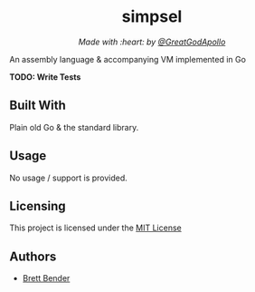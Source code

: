 <h1 align="center">simpsel</h1>
<p align="center"><i>Made with :heart: by <a href="https://github.com/GreatGodApollo">@GreatGodApollo</a></i></p>

An assembly language & accompanying VM implemented in Go

**TODO: Write Tests** 

## Built With
Plain old Go & the standard library.

## Usage
No usage / support is provided.

## Licensing

This project is licensed under the [MIT License](https://choosealicense.com/licenses/mit/)

## Authors

* [Brett Bender](https://github.com/GreatGodApollo)